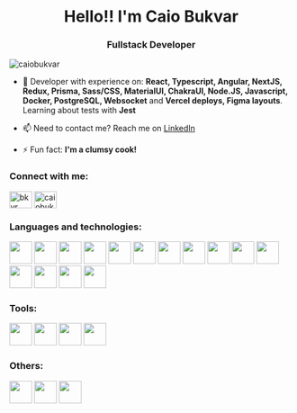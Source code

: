 <h1 align="center">Hello!! I'm Caio Bukvar</h1>
<h3 align="center">Fullstack Developer</h3>

<p align="left"> <img src="https://komarev.com/ghpvc/?username=caiobukvar&label=Profile%20views&color=0e75b6&style=flat" alt="caiobukvar" /> </p>

- 🌱 Developer with experience on: **React, Typescript, Angular, NextJS, Redux, Prisma, Sass/CSS, MaterialUI, ChakraUI, Node.JS, Javascript, Docker, PostgreSQL, Websocket** and **Vercel deploys, Figma layouts**. Learning about tests with **Jest**

- 📫 Need to contact me? Reach me on [<a href='https://www.linkedin.com/in/caiobukvar/'>LinkedIn</a>](https://www.linkedin.com/in/caiobukvar/)

- ⚡ Fun fact: **I'm a clumsy cook!**

<h3 align="left">Connect with me:</h3>
<p align="left">
<a href="https://stackoverflow.com/users/bkvr" target="blank"><img align="center" src="https://raw.githubusercontent.com/rahuldkjain/github-profile-readme-generator/master/src/images/icons/Social/stack-overflow.svg" alt="bkvr" height="30" width="40" /></a>
<a href="https://linkedin.com/in/caiobukvar" target="blank"><img align="center" src="https://raw.githubusercontent.com/rahuldkjain/github-profile-readme-generator/master/src/images/icons/Social/linked-in-alt.svg" alt="caiobukvar" height="30" width="40" /></a>

<h3 align="left">Languages and technologies:</h3>
<p align="left">   
<img src="https://cdn.jsdelivr.net/gh/devicons/devicon/icons/javascript/javascript-original.svg" height="40" width="40"/>

<img src="https://cdn.jsdelivr.net/gh/devicons/devicon/icons/react/react-original.svg" height="40" width="40"/>

<img src="https://cdn.jsdelivr.net/gh/devicons/devicon/icons/nextjs/nextjs-original.svg" height="40" width="40" />

<img src="https://cdn.jsdelivr.net/gh/devicons/devicon/icons/typescript/typescript-original.svg" height="40" width="40"/>

<img src="https://cdn.jsdelivr.net/gh/devicons/devicon/icons/angularjs/angularjs-original.svg" height="40" width="40" />

<img src="https://cdn.jsdelivr.net/gh/devicons/devicon/icons/postgresql/postgresql-original.svg" height="40" width="40"/>

<img src="https://cdn.jsdelivr.net/gh/devicons/devicon/icons/docker/docker-original.svg" height="40" width="40"/>

<img src="https://cdn.jsdelivr.net/gh/devicons/devicon/icons/nodejs/nodejs-original-wordmark.svg" height="40" width="40"/>

<img src="https://cdn.jsdelivr.net/gh/devicons/devicon/icons/redux/redux-original.svg" height="40" width="40"/>

<img src="https://cdn.jsdelivr.net/gh/devicons/devicon/icons/html5/html5-original.svg" height="40" width="40"/>
          
<img src="https://cdn.jsdelivr.net/gh/devicons/devicon/icons/css3/css3-original.svg" height="40" width="40"/>

<img src="https://cdn.jsdelivr.net/gh/devicons/devicon/icons/sass/sass-original.svg" height="40" width="40"/>


<img src="https://cdn.jsdelivr.net/gh/devicons/devicon/icons/materialui/materialui-original.svg" height="40" width="40"/>
          
<img src="https://cdn.jsdelivr.net/gh/devicons/devicon/icons/socketio/socketio-original.svg" height="40" width="40"/>
          
<img src="https://cdn.jsdelivr.net/gh/devicons/devicon/icons/jest/jest-plain.svg" height="40" width="40"/>
</p>

<h3 align="left">Tools:</h3>      
<p align="left">  
<img src="https://cdn.jsdelivr.net/gh/devicons/devicon/icons/figma/figma-original.svg" height="40" width="40"/>

<img src="https://cdn.jsdelivr.net/gh/devicons/devicon/icons/git/git-original.svg" height="40" width="40"/>

<img src="https://cdn.jsdelivr.net/gh/devicons/devicon/icons/github/github-original.svg" height="40" width="40"/>

<img src="https://cdn.jsdelivr.net/gh/devicons/devicon/icons/gitlab/gitlab-original.svg" height="40" width="40"/>
 </p>

<h3 align="left">Others:</h3>
 <p align="left">  
<img src="https://cdn.jsdelivr.net/gh/devicons/devicon/icons/slack/slack-original.svg" height="40" width="40" />

<img src="https://cdn.jsdelivr.net/gh/devicons/devicon/icons/trello/trello-plain.svg" height="40" width="40"  />

<img src="https://cdn.jsdelivr.net/gh/devicons/devicon/icons/vscode/vscode-original.svg" height="40" width="40"/>
          </p>
